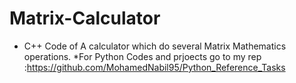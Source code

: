 # Matrix-Calculator
* C++ Code of A calculator which do several Matrix Mathematics operations.
*For Python Codes and prjoects go to my rep :https://github.com/MohamedNabil95/Python_Reference_Tasks
